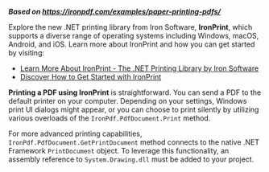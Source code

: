 ***Based on <https://ironpdf.com/examples/paper-printing-pdfs/>***

Explore the new .NET printing library from Iron Software, **IronPrint**, which supports a diverse range of operating systems including Windows, macOS, Android, and iOS. Learn more about IronPrint and how you can get started by visiting:

- [Learn More About IronPrint - The .NET Printing Library by Iron Software](https://ironsoftware.com/csharp/print/)
- [Discover How to Get Started with IronPrint](https://ironsoftware.com/csharp/print/docs/)

**Printing a PDF using IronPrint** is straightforward. You can send a PDF to the default printer on your computer. Depending on your settings, Windows print UI dialogs might appear, or you can choose to print silently by utilizing various overloads of the `IronPdf.PdfDocument.Print` method.

For more advanced printing capabilities, `IronPdf.PdfDocument.GetPrintDocument` method connects to the native .NET Framework `PrintDocument` object. To leverage this functionality, an assembly reference to `System.Drawing.dll` must be added to your project.
